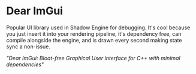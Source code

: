 # Dear ImGui
Popular UI library used in Shadow Engine for debugging. It's cool because you just insert it into your rendering pipeline, it's dependency free, can compile alongside the engine, and is drawn every second making state sync a non-issue.

*"Dear ImGui: Bloat-free Graphical User interface for C++ with minimal dependencies"*